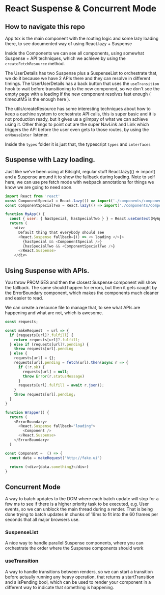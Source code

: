 # React Suspense & Concurrent Mode

## How to navigate this repo
App.tsx is the main component with the routing logic and some lazy loading there, to see documented way of using React.lazy + Suspense

Inside the Components we can see all components, using somewhat Suspense + API techniques, which we achieve by using the `createFetchResource` method.

The UserDetails has two Suspense plus a SuspenseList to orchestrate that, we do it because we have 2 APIs there and they can resolve in different timings.
The UserUserDetails has a back button that uses the `useTransition` hook to wait before transitioning to the new component, so we don't see the empty page with a loading if the new component resolves fast enough ( timeoutMS is the enough here ).

The utils/createResource has some interesting techniques about how to keep a cachine system to orchestrate API calls, this is super basic and it is not production ready, but it gives us a glimpsy of what we can achieve using it.
Other things to point out are the super NavLink and Link which  triggers the API before the user even gets to those routes, by using the `onMouseEnter` listener.

Inside the `types` folder it is just that, the typescript `types` and `interfaces`

## Suspense with Lazy loading.

Just like we've been using at Bitsight, regular stuff React.lazy(() => import) and a Suspense around it to show the fallback during loading.
Note to self here, we can use pre fetch mode with webpack annotations for things we know we are going to need soon.
```javascript
import React from 'react'
const ComponentSpecial = React.lazy(() => import('./components/componentOne');
const ComponentSpecialTwo = React.lazy(() => import('./components/componentTwo');

function MyApp() {
  const { user: { hasSpecial, hasSpecialTwo } } = React.useContext(MyApp);
  return (
    <div>
      Default thing that everybody should see
      <React.Suspense fallback={() => <> loading </>}>
        {hasSpecial && <ComponentSpecial />}
        {hasSpecialTwo && <ComponentSpecialTwo />}
      </React.Suspense>
    </div>
```

## Using Suspense with APIs.

You throw PROMISES and then the closest Suspense component will show the fallback.
The same should happen for errors, but then it gets caught by the ErrorBoundary component, which makes the components much cleaner and easier to read.

We can create a resource file to manage that, to see what APIs are happening and what are not, which is awesome.

```javascript
const requests;

const makeRequest  = url => {
  if (requests[url]?.fulfill) {
    return requests[url]?.fulfill;
  } else if (requests[url]?.pending) {
    throw requests[url].pending
  } else {
    requests[url] = {};
    requests[url].pending = fetch(url).then(async r => {
      if (!r.ok) {
        requests[url] = null;
        throw Error(r.statusMessage)
      }
      requests[url].fulfill = await r.json();
    }
    throw requests[url].pending;
  }
}

function Wrapper() {
  return (
    <ErrorBoundary>
      <React.Suspense fallback="loading">
        <Component />
      </React.Suspense>
    </ErrorBoundary>
  )

const Component =  () => {
  const data = makeRequest('http://fake.ui')
  
  return (<div>{data.something}</div>)
}
```

## Concurrent Mode

A way to batch updates to the DOM where each batch update will stop for a few ms to see if there is a higher priority task to be executed, e.g. User events, so we can unblock the main thread during a render.
That is being done trying to batch updates in chunks of 16ms to fit into the 60 frames per seconds that all major browsers use.

### SuspenseList

A nice way to handle parallel Suspense components, where you can orchestrate the order where the Suspense components should work

### useTransition

A way to handle transitions between renders, so we can start a transition before actually running any heavy operation, that returns a startTransition and a isPending bool, which can be used to render your component in a different way to indicate that something is happening.
